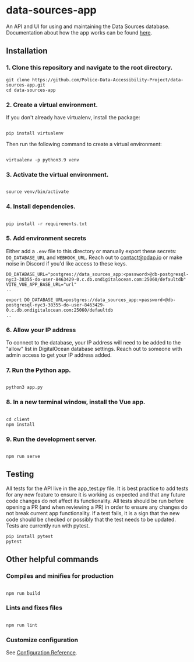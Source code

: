 # data-sources-app

An API and UI for using and maintaining the Data Sources database. Documentation about how the app works can be found [here](https://docs.pdap.io/api/introduction).

## Installation

### 1. Clone this repository and navigate to the root directory.

```
git clone https://github.com/Police-Data-Accessibility-Project/data-sources-app.git
cd data-sources-app
```

### 2. Create a virtual environment.

If you don't already have virtualenv, install the package:

```

pip install virtualenv

```

Then run the following command to create a virtual environment:

```

virtualenv -p python3.9 venv

```

### 3. Activate the virtual environment.

```

source venv/bin/activate

```

### 4. Install dependencies.

```

pip install -r requirements.txt

```

### 5. Add environment secrets

Either add a `.env` file to this directory or manually export these secrets: `DO_DATABASE_URL` and `WEBHOOK_URL`. Reach out to contact@pdap.io or make noise in Discord if you'd like access to these keys.

```
DO_DATABASE_URL="postgres://data_sources_app:<password>@db-postgresql-nyc3-38355-do-user-8463429-0.c.db.ondigitalocean.com:25060/defaultdb"
VITE_VUE_APP_BASE_URL="url"
..
```

```
export DO_DATABASE_URL=postgres://data_sources_app:<password>@db-postgresql-nyc3-38355-do-user-8463429-0.c.db.ondigitalocean.com:25060/defaultdb
..
```

### 6. Allow your IP address

To connect to the database, your IP address will need to be added to the "allow" list in DigitalOcean database settings. Reach out to someone with admin access to get your IP address added.

### 7. Run the Python app.

```

python3 app.py

```

### 8. In a new terminal window, install the Vue app.

```

cd client
npm install

```

### 9. Run the development server.

```

npm run serve

```

## Testing

All tests for the API live in the app_test.py file. It is best practice to add tests for any new feature to ensure it is working as expected and that any future code changes do not affect its functionality. All tests should be run before opening a PR (and when reviewing a PR) in order to ensure any changes do not break current app functionality. If a test fails, it is a sign that the new code should be checked or possibly that the test needs to be updated. Tests are currently run with pytest.

```
pip install pytest
pytest

```

## Other helpful commands

### Compiles and minifies for production

```

npm run build

```

### Lints and fixes files

```

npm run lint

```

### Customize configuration

See [Configuration Reference](https://cli.vuejs.org/config/).

```

```
